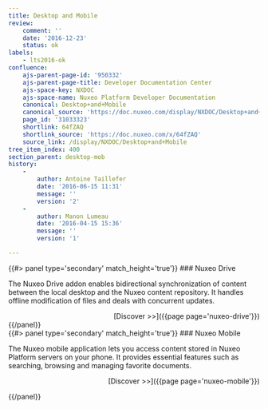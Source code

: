 ```yaml
---
title: Desktop and Mobile
review:
    comment: ''
    date: '2016-12-23'
    status: ok
labels:
    - lts2016-ok
confluence:
    ajs-parent-page-id: '950332'
    ajs-parent-page-title: Developer Documentation Center
    ajs-space-key: NXDOC
    ajs-space-name: Nuxeo Platform Developer Documentation
    canonical: Desktop+and+Mobile
    canonical_source: 'https://doc.nuxeo.com/display/NXDOC/Desktop+and+Mobile'
    page_id: '31033323'
    shortlink: 64fZAQ
    shortlink_source: 'https://doc.nuxeo.com/x/64fZAQ'
    source_link: /display/NXDOC/Desktop+and+Mobile
tree_item_index: 400
section_parent: desktop-mob
history:
    -
        author: Antoine Taillefer
        date: '2016-06-15 11:31'
        message: ''
        version: '2'
    -
        author: Manon Lumeau
        date: '2016-04-15 15:36'
        message: ''
        version: '1'

---
```

<div class="row" data-equalizer data-equalize-on="medium"><div class="column medium-6">{{#> panel type='secondary' match_height='true'}}
### Nuxeo Drive

</br>


The Nuxeo Drive addon enables bidirectional synchronization of content between the local desktop and the Nuxeo content repository. It handles offline modification of files and deals with concurrent updates.

<div align="right">[Discover >>]({{page page='nuxeo-drive'}})</div>
{{/panel}}</div><div class="column medium-6">{{#> panel type='secondary' match_height='true'}}
### Nuxeo Mobile

</br>


The Nuxeo mobile application lets you access content stored in Nuxeo Platform servers on your phone. It provides essential features such as searching, browsing and managing favorite documents.

<div align="right">[Discover >>]({{page page='nuxeo-mobile'}})</div>

{{/panel}}</div></div>
